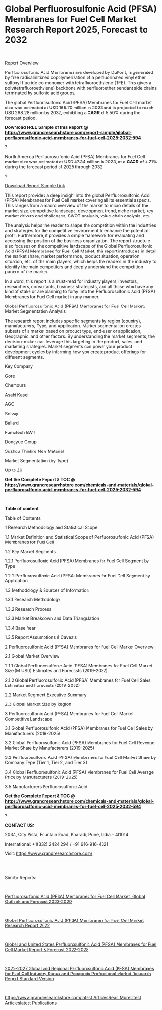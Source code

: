 <h1>Global Perfluorosulfonic Acid (PFSA) Membranes for Fuel Cell Market Research Report 2025, Forecast to 2032</h1><br/><p>Report Overview</p>
 
 
 
 <p>Perfluorosulfonic Acid Membranes are developed by DuPont, is generated by free radicalinitiated copolymerization of a perfluorinated vinyl ether sulfonyl fluoride co-monomer with tetrafluoroethylene (TFE). This gives a poly(tetrafluoroethylene) backbone with perfluoroether pendant side chains terminated by sulfonic acid groups.</p>
 
 
 
 <p>The global Perfluorosulfonic Acid (PFSA) Membranes for Fuel Cell market size was estimated at USD 165.70 million in 2023 and is projected to reach USD 268.28 million by 2032, exhibiting a <strong>CAGR</strong> of 5.50% during the forecast period.</p>
 
 
 
 <div><b>Download FREE Sample of this Report @ <a href="https://www.grandresearchstore.com/report-sample/global-perfluorosulfonic-acid-membranes-for-fuel-cell-2025-2032-594">https://www.grandresearchstore.com/report-sample/global-perfluorosulfonic-acid-membranes-for-fuel-cell-2025-2032-594</a></b></div>
 
 
 
 <p>? </p>
 
 
 
 <p>North America Perfluorosulfonic Acid (PFSA) Membranes for Fuel Cell market size was estimated at USD 47.34 million in 2023, at a <strong>CAGR</strong> of 4.71% during the forecast period of 2025 through 2032.</p>
 
 
 
 <p>? </p>
 
 
 
 <p><a href="https://www.grandresearchstore.com/mr-admin/report-sample/global-perfluorosulfonic-acid-membranes-for-fuel-cell-2025-2032-594">Download Report Sample Link</a></p>
 
 
 
 <p>This report provides a deep insight into the global Perfluorosulfonic Acid (PFSA) Membranes for Fuel Cell market covering all its essential aspects. This ranges from a macro overview of the market to micro details of the market size, competitive landscape, development trend, niche market, key market drivers and challenges, SWOT analysis, value chain analysis, etc.</p>
 
 
 
 <p>The analysis helps the reader to shape the competition within the industries and strategies for the competitive environment to enhance the potential profit. Furthermore, it provides a simple framework for evaluating and accessing the position of the business organization. The report structure also focuses on the competitive landscape of the Global Perfluorosulfonic Acid (PFSA) Membranes for Fuel Cell Market, this report introduces in detail the market share, market performance, product situation, operation situation, etc. of the main players, which helps the readers in the industry to identify the main competitors and deeply understand the competition pattern of the market.</p>
 
 
 
 <p>In a word, this report is a must-read for industry players, investors, researchers, consultants, business strategists, and all those who have any kind of stake or are planning to foray into the Perfluorosulfonic Acid (PFSA) Membranes for Fuel Cell market in any manner.</p>
 
 
 
 <p>Global Perfluorosulfonic Acid (PFSA) Membranes for Fuel Cell Market: Market Segmentation Analysis</p>
 
 
 
 <p>The research report includes specific segments by region (country), manufacturers, Type, and Application. Market segmentation creates subsets of a market based on product type, end-user or application, Geographic, and other factors. By understanding the market segments, the decision-maker can leverage this targeting in the product, sales, and marketing strategies. Market segments can power your product development cycles by informing how you create product offerings for different segments.</p>
 
 
 
 <p>Key Company</p>
 
 
 
 <p>Gore</p>
 
 
 
 <p>Chemours</p>
 
 
 
 <p>Asahi Kasei</p>
 
 
 
 <p>AGC</p>
 
 
 
 <p>Solvay</p>
 
 
 
 <p>Ballard</p>
 
 
 
 <p>Fumatech BWT</p>
 
 
 
 <p>Dongyue Group</p>
 
 
 
 <p>Suzhou Thinkre New Material</p>
 
 
 
 <p>Market Segmentation (by Type)</p>
 
 
 
 <p>Up to 20</p>
 
 
 
 <div><b>Get the Complete Report & TOC @ <a href="https://www.grandresearchstore.com/chemicals-and-materials/global-perfluorosulfonic-acid-membranes-for-fuel-cell-2025-2032-594">https://www.grandresearchstore.com/chemicals-and-materials/global-perfluorosulfonic-acid-membranes-for-fuel-cell-2025-2032-594</a></b></div>
 
 
 
 <p><br />
 
 <b>Table of content</b></p>
 
 
 
 <p>Table of Contents<br />
 
 1 Research Methodology and Statistical Scope<br />
 
 1.1 Market Definition and Statistical Scope of Perfluorosulfonic Acid (PFSA) Membranes for Fuel Cell<br />
 
 1.2 Key Market Segments<br />
 
 1.2.1 Perfluorosulfonic Acid (PFSA) Membranes for Fuel Cell Segment by Type<br />
 
 1.2.2 Perfluorosulfonic Acid (PFSA) Membranes for Fuel Cell Segment by Application<br />
 
 1.3 Methodology & Sources of Information<br />
 
 1.3.1 Research Methodology<br />
 
 1.3.2 Research Process<br />
 
 1.3.3 Market Breakdown and Data Triangulation<br />
 
 1.3.4 Base Year<br />
 
 1.3.5 Report Assumptions & Caveats<br />
 
 2 Perfluorosulfonic Acid (PFSA) Membranes for Fuel Cell Market Overview<br />
 
 2.1 Global Market Overview<br />
 
 2.1.1 Global Perfluorosulfonic Acid (PFSA) Membranes for Fuel Cell Market Size (M USD) Estimates and Forecasts (2019-2032)<br />
 
 2.1.2 Global Perfluorosulfonic Acid (PFSA) Membranes for Fuel Cell Sales Estimates and Forecasts (2019-2032)<br />
 
 2.2 Market Segment Executive Summary<br />
 
 2.3 Global Market Size by Region<br />
 
 3 Perfluorosulfonic Acid (PFSA) Membranes for Fuel Cell Market Competitive Landscape<br />
 
 3.1 Global Perfluorosulfonic Acid (PFSA) Membranes for Fuel Cell Sales by Manufacturers (2019-2025)<br />
 
 3.2 Global Perfluorosulfonic Acid (PFSA) Membranes for Fuel Cell Revenue Market Share by Manufacturers (2019-2025)<br />
 
 3.3 Perfluorosulfonic Acid (PFSA) Membranes for Fuel Cell Market Share by Company Type (Tier 1, Tier 2, and Tier 3)<br />
 
 3.4 Global Perfluorosulfonic Acid (PFSA) Membranes for Fuel Cell Average Price by Manufacturers (2019-2025)<br />
 
 3.5 Manufacturers Perfluorosulfonic Acid</p>
 
 
 
 <div><b>Get the Complete Report & TOC @ <a href="https://www.grandresearchstore.com/chemicals-and-materials/global-perfluorosulfonic-acid-membranes-for-fuel-cell-2025-2032-594">https://www.grandresearchstore.com/chemicals-and-materials/global-perfluorosulfonic-acid-membranes-for-fuel-cell-2025-2032-594</a></b></div>
 
 
 
 <p>? </p>
 
 
 
 <p><b>CONTACT US:</b><br />
 
 203A, City Vista, Fountain Road, Kharadi, Pune, India - 411014<br />
 
 International: +1(332) 2424 294 / +91 916-916-4321<br />
 
 Visit: <a href="https://www.grandresearchstore.com/">https://www.grandresearchstore.com/</a><br />
 
 <br />
 
 <br />
 
 Similar Reports:<br />
 
 <br />
 
 <a href="https://www.grandresearchstore.com/chemicals-and-materials/global-perfluorosulfonic-acid-membranes-for-fuel-cell-forecast-2023-2029-242">Perfluorosulfonic Acid (PFSA) Membranes for Fuel Cell Market, Global Outlook and Forecast 2023-2029</a><br />
 
 <br />
 
 <a href="https://www.grandresearchstore.com/chemicals-and-materials/global-perfluorosulfonic-acid-membranes-for-fuel-cell-2022-520">Global Perfluorosulfonic Acid (PFSA) Membranes for Fuel Cell Market Research Report 2022</a><br />
 
 <br />
 
 <a href="https://www.grandresearchstore.com/chemicals-and-materials/global-united-states-perfluorosulfonic-acid-membranes-for-fuel-cell-2022-2028-429">Global and United States Perfluorosulfonic Acid (PFSA) Membranes for Fuel Cell Market Report & Forecast 2022-2028</a><br />
 
 <br />
 
 <a href="https://www.grandresearchstore.com/energy-and-natural-resources/global-regional-perfluorosulfonic-acid-membranes-for-fuel-cell-2022-2027-799">2022-2027 Global and Regional Perfluorosulfonic Acid (PFSA) Membranes for Fuel Cell Industry Status and Prospects Professional Market Research Report Standard Version</a><br />
 
 <br />
 
 <a href="https://gyeongbokgung.com">https://www.grandresearchstore.com/</a><a href="https://hallyeomaritime.com">latest Articles</a><a href="https://jingwansa.com">Read More</a><a href="https://nguoiviet.jp/">latest Articles</a><a href="https://www.intelmarketresearch.com/">latest Publications</a></p>